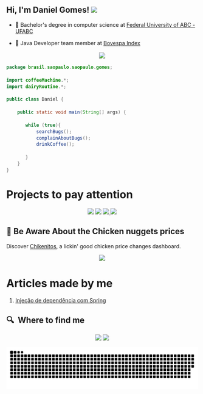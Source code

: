 <h2> Hi, I'm Daniel Gomes! <img src="https://camo.githubusercontent.com/d3359cb00ab0b5ed8f2e1fe3fceb4fbaf3b614340f8c0db99c17b9f50b351770/68747470733a2f2f656d6f6a69732e736c61636b6d6f6a69732e636f6d2f656d6f6a69732f696d616765732f313533313834393433302f343234362f626c6f622d73756e676c61737365732e6769663f31353331383439343330" width="50"></h2>

- 🧭 Bachelor's degree in computer science at <a href="https://www.ufabc.edu.br/"> Federal University of ABC - UFABC</a> 

- 👥 Java Developer team member at <a href="http://www.b3.com.br/pt_br/"> Bovespa Index</a> 



<p align="center">
<a href="https://gifs.alphacoders.com/gifs/view/209661" ><img align="center" src="https://user-images.githubusercontent.com/50127863/131756731-46ecebc6-f0fd-4ca6-b3cc-33d22d835ea7.gif"></a>
</p>

```java
package brasil.saopaulo.saopaulo.gomes;

import coffeeMachine.*;
import dairyRoutine.*;

public class Daniel {

    public static void main(String[] args) {
    
       while (true){
           searchBugs();
           complainAboutBugs();
           drinkCoffee();
           
       }
    }
}
```
# Projects to pay attention 
<p align="center">
  <img width="400" src="https://user-images.githubusercontent.com/50127863/152731241-c6dde7c3-213e-4a72-8d0c-c03b17c5f031.png" />
  <img width="400" src="https://user-images.githubusercontent.com/50127863/152731241-c6dde7c3-213e-4a72-8d0c-c03b17c5f031.png" />
 <a href="https://github.com/danieldjgomes/Chikenitos-API">
  <img align="" src="https://github-readme-stats.vercel.app/api/pin/?username=danieldjgomes&repo=Chikenitos-API&theme=tokyonight" />
     <img align="" src="https://github-readme-stats.vercel.app/api/pin/?username=danieldjgomes&repo=Chikenitos-API&theme=tokyonight" />
</a>
</p>


## 🐔 Be Aware About the Chicken nuggets prices
Discover <a href="https://dashboard-ckn.vercel.app/">Chikenitos</a>, a lickin' good chicken price changes dashboard.
<p align="center"><img src="https://user-images.githubusercontent.com/50127863/122002850-a9073400-cd88-11eb-8ed5-b05976f29512.gif" width="720"></p>


# Articles made by me

1. <a href="https://dev.to/danieldjgomes/injecao-de-dependencias-com-spring-ib"> Injeção de dependência com Spring </a>

## 🔍  Where to find me
<p align="center">
<a href="https://www.linkedin.com/in/danieldjgomes"><img src="https://img.icons8.com/color/48/000000/linkedin.png" width="50px"/></a>
<a href="mailto:daniel.djgomes@outlook.com"><img src="https://img.icons8.com/fluent/48/000000/gmail.png" width="50px"/></a>
</p>


 
 ![Snake animation](https://github.com/danieldjgomes/danieldjgomes/blob/output/github-contribution-grid-snake.svg)



